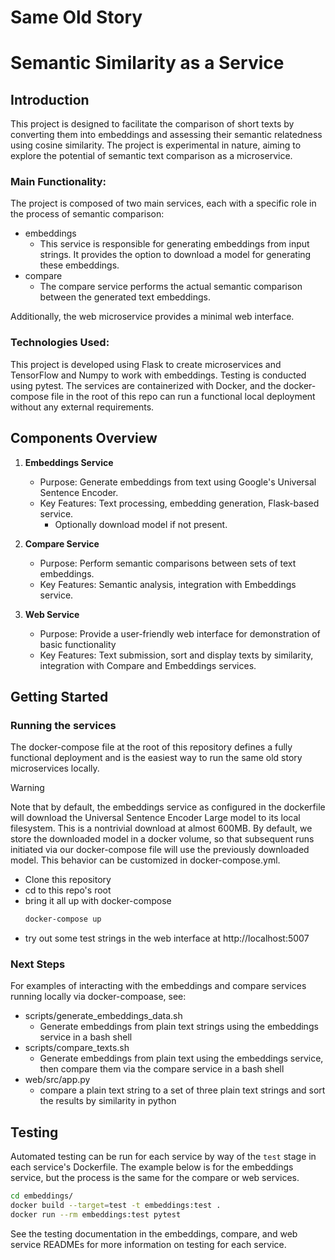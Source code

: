 # Same Old Story 
# Semantic Similarity as a Service

## Introduction
This project is designed to facilitate the comparison of short texts by converting them into embeddings and assessing their semantic relatedness using cosine similarity. The project is experimental in nature, aiming to explore the potential of semantic text comparison as a microservice.

### Main Functionality:
The project is composed of two main services, each with a specific role in the process of semantic comparison:

- embeddings
    * This service is responsible for generating embeddings from input strings. It provides the option to download a model for generating these embeddings.
- compare
    * The compare service performs the actual semantic comparison between the generated text embeddings.

Additionally, the web microservice provides a minimal web interface.

### Technologies Used:
This project is developed using Flask to create microservices and TensorFlow and Numpy to work with embeddings. Testing is conducted using pytest. The services are containerized with Docker, and the docker-compose file in the root of this repo can run a functional local deployment without any external requirements.

## Components Overview
1. **Embeddings Service**
   - Purpose: Generate embeddings from text using Google's Universal Sentence Encoder.
   - Key Features: Text processing, embedding generation, Flask-based service.
     - Optionally download model if not present.

2. **Compare Service**
   - Purpose: Perform semantic comparisons between sets of text embeddings.
   - Key Features: Semantic analysis, integration with Embeddings service.

3. **Web Service**
   - Purpose: Provide a user-friendly web interface for demonstration of basic functionality
   - Key Features: Text submission, sort and display texts by similarity, integration with Compare and Embeddings services.


## Getting Started

### Running the services

The docker-compose file at the root of this repository defines a fully functional deployment and is the easiest way to run the same old story microservices locally.

> [!WARNING]
> Note that by default, the embeddings service as configured in the dockerfile will download the Universal Sentence Encoder Large model to its local filesystem. This is a nontrivial download at almost 600MB. By default, we store the downloaded model in a docker volume, so that subsequent runs initiated via our docker-compose file will use the previously downloaded model. This behavior can be customized in docker-compose.yml.

- Clone this repository
- cd to this repo's root
- bring it all up with docker-compose
  ```bash
  docker-compose up
  ```
- try out some test strings in the web interface at http://localhost:5007

### Next Steps

For examples of interacting with the embeddings and compare services running locally via docker-compoase, see:

* scripts/generate_embeddings_data.sh
  - Generate embeddings from plain text strings using the embeddings service in a bash shell
* scripts/compare_texts.sh
  - Generate embeddings from plain text using the embeddings service, then compare them via the compare service in a bash shell
* web/src/app.py
  - compare a plain text string to a set of three plain text strings and sort the results by similarity in python

## Testing

Automated testing can be run for each service by way of the `test` stage in each service's Dockerfile. The example below is for the embeddings service, but the process is the same for the compare or web services.

```bash
cd embeddings/
docker build --target=test -t embeddings:test .
docker run --rm embeddings:test pytest
```

See the testing documentation in the embeddings, compare, and web service READMEs for more information on testing for each service.


